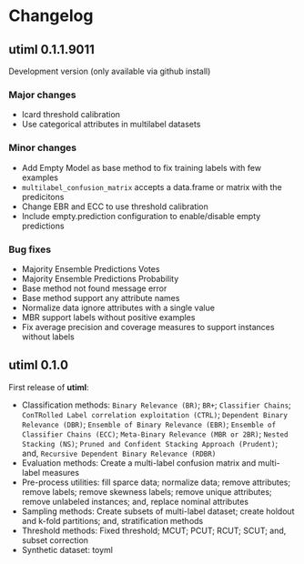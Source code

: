 # Changelog

## utiml 0.1.1.9011

Development version (only available via github install)

### Major changes
* lcard threshold calibration
* Use categorical attributes in multilabel datasets

### Minor changes
* Add Empty Model as base method to fix training labels with few examples
* `multilabel_confusion_matrix` accepts a data.frame or matrix with the predicitons
* Change EBR and ECC to use threshold calibration
* Include empty.prediction configuration to enable/disable empty predictions

### Bug fixes
* Majority Ensemble Predictions Votes
* Majority Ensemble Predictions Probability
* Base method not found message error
* Base method support any attribute names
* Normalize data ignore attributes with a single value
* MBR support labels without positive examples
* Fix average precision and coverage measures to support instances without labels

## utiml 0.1.0

First release of **utiml**:

* Classification methods: `Binary Relevance (BR)`; `BR+`; `Classifier Chains`;
  `ConTRolled Label correlation exploitation (CTRL)`; `Dependent Binary Relevance (DBR)`;
  `Ensemble of Binary Relevance (EBR)`; `Ensemble of Classifier Chains (ECC)`;
  `Meta-Binary Relevance (MBR or 2BR)`; `Nested Stacking (NS)`; 
  `Pruned and Confident Stacking Approach (Prudent)`; and, `Recursive Dependent Binary Relevance (RDBR)`
* Evaluation methods: Create a multi-label confusion matrix and multi-label measures
* Pre-process utilities: fill sparce data; normalize data; remove attributes; 
   remove labels; remove skewness labels; remove unique attributes; 
   remove unlabeled instances; and, replace nominal attributes
* Sampling methods: Create subsets of multi-label dataset; 
   create holdout and k-fold partitions; and, stratification methods
* Threshold methods: Fixed threshold; MCUT; PCUT; RCUT; SCUT; and, subset correction
* Synthetic dataset: toyml
